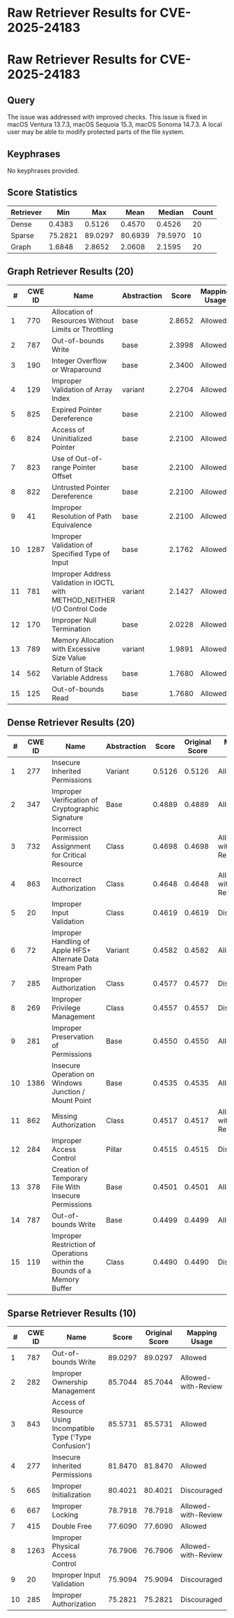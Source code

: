 # Raw Retriever Results for CVE-2025-24183

# Raw Retriever Results for CVE-2025-24183
## Query
The issue was addressed with improved checks. This issue is fixed in macOS Ventura 13.7.3, macOS Sequoia 15.3, macOS Sonoma 14.7.3. A local user may be able to modify protected parts of the file system.

## Keyphrases
No keyphrases provided.

## Score Statistics
| Retriever | Min | Max | Mean | Median | Count |
|-----------|-----|-----|------|--------|-------|
| Dense | 0.4383 | 0.5126 | 0.4570 | 0.4526 | 20 |
| Sparse | 75.2821 | 89.0297 | 80.6939 | 79.5970 | 10 |
| Graph | 1.6848 | 2.8652 | 2.0608 | 2.1595 | 20 |

## Graph Retriever Results (20)
| # | CWE ID | Name | Abstraction | Score | Mapping Usage |
|---|--------|------|-------------|-------|---------------|
| 1 | 770 | Allocation of Resources Without Limits or Throttling | base | 2.8652 | Allowed |
| 2 | 787 | Out-of-bounds Write | base | 2.3998 | Allowed |
| 3 | 190 | Integer Overflow or Wraparound | base | 2.3400 | Allowed |
| 4 | 129 | Improper Validation of Array Index | variant | 2.2704 | Allowed |
| 5 | 825 | Expired Pointer Dereference | base | 2.2100 | Allowed |
| 6 | 824 | Access of Uninitialized Pointer | base | 2.2100 | Allowed |
| 7 | 823 | Use of Out-of-range Pointer Offset | base | 2.2100 | Allowed |
| 8 | 822 | Untrusted Pointer Dereference | base | 2.2100 | Allowed |
| 9 | 41 | Improper Resolution of Path Equivalence | base | 2.2100 | Allowed |
| 10 | 1287 | Improper Validation of Specified Type of Input | base | 2.1762 | Allowed |
| 11 | 781 | Improper Address Validation in IOCTL with METHOD_NEITHER I/O Control Code | variant | 2.1427 | Allowed |
| 12 | 170 | Improper Null Termination | base | 2.0228 | Allowed |
| 13 | 789 | Memory Allocation with Excessive Size Value | variant | 1.9891 | Allowed |
| 14 | 562 | Return of Stack Variable Address | base | 1.7680 | Allowed |
| 15 | 125 | Out-of-bounds Read | base | 1.7680 | Allowed |

## Dense Retriever Results (20)
| # | CWE ID | Name | Abstraction | Score | Original Score | Mapping Usage |
|---|--------|------|-------------|-------|----------------|---------------|
| 1 | 277 | Insecure Inherited Permissions | Variant | 0.5126 | 0.5126 | Allowed |
| 2 | 347 | Improper Verification of Cryptographic Signature | Base | 0.4889 | 0.4889 | Allowed |
| 3 | 732 | Incorrect Permission Assignment for Critical Resource | Class | 0.4698 | 0.4698 | Allowed-with-Review |
| 4 | 863 | Incorrect Authorization | Class | 0.4648 | 0.4648 | Allowed-with-Review |
| 5 | 20 | Improper Input Validation | Class | 0.4619 | 0.4619 | Discouraged |
| 6 | 72 | Improper Handling of Apple HFS+ Alternate Data Stream Path | Variant | 0.4582 | 0.4582 | Allowed |
| 7 | 285 | Improper Authorization | Class | 0.4577 | 0.4577 | Discouraged |
| 8 | 269 | Improper Privilege Management | Class | 0.4557 | 0.4557 | Discouraged |
| 9 | 281 | Improper Preservation of Permissions | Base | 0.4550 | 0.4550 | Allowed |
| 10 | 1386 | Insecure Operation on Windows Junction / Mount Point | Base | 0.4535 | 0.4535 | Allowed |
| 11 | 862 | Missing Authorization | Class | 0.4517 | 0.4517 | Allowed-with-Review |
| 12 | 284 | Improper Access Control | Pillar | 0.4515 | 0.4515 | Discouraged |
| 13 | 378 | Creation of Temporary File With Insecure Permissions | Base | 0.4501 | 0.4501 | Allowed |
| 14 | 787 | Out-of-bounds Write | Base | 0.4499 | 0.4499 | Allowed |
| 15 | 119 | Improper Restriction of Operations within the Bounds of a Memory Buffer | Class | 0.4490 | 0.4490 | Discouraged |

## Sparse Retriever Results (10)
| # | CWE ID | Name | Score | Original Score | Mapping Usage |
|---|--------|------|-------|---------------|---------------|
| 1 | 787 | Out-of-bounds Write | 89.0297 | 89.0297 | Allowed |
| 2 | 282 | Improper Ownership Management | 85.7044 | 85.7044 | Allowed-with-Review |
| 3 | 843 | Access of Resource Using Incompatible Type ('Type Confusion') | 85.5731 | 85.5731 | Allowed |
| 4 | 277 | Insecure Inherited Permissions | 81.8470 | 81.8470 | Allowed |
| 5 | 665 | Improper Initialization | 80.4021 | 80.4021 | Discouraged |
| 6 | 667 | Improper Locking | 78.7918 | 78.7918 | Allowed-with-Review |
| 7 | 415 | Double Free | 77.6090 | 77.6090 | Allowed |
| 8 | 1263 | Improper Physical Access Control | 76.7906 | 76.7906 | Allowed-with-Review |
| 9 | 20 | Improper Input Validation | 75.9094 | 75.9094 | Discouraged |
| 10 | 285 | Improper Authorization | 75.2821 | 75.2821 | Discouraged |
